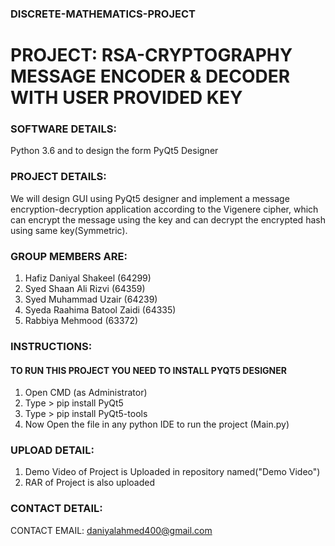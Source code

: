 ### DISCRETE-MATHEMATICS-PROJECT
# PROJECT: RSA-CRYPTOGRAPHY MESSAGE ENCODER & DECODER WITH USER PROVIDED KEY

### SOFTWARE DETAILS:
Python 3.6 and to design the form PyQt5 Designer

### PROJECT DETAILS:
We will design GUI using PyQt5 designer and  implement a message encryption-decryption application according to the Vigenere cipher, which can encrypt the message using the key and can decrypt the encrypted hash using same key(Symmetric).

 ### GROUP MEMBERS ARE:
 1. Hafiz Daniyal Shakeel (64299)
 2. Syed Shaan Ali Rizvi (64359)
 3. Syed Muhammad Uzair (64239)
 4. Syeda Raahima Batool Zaidi (64335)
 5. Rabbiya Mehmood (63372)
 
 ### INSTRUCTIONS:
#### TO RUN THIS PROJECT YOU NEED TO INSTALL PYQT5 DESIGNER
1. Open CMD (as Administrator)
2. Type >  pip install PyQt5
3. Type >  pip install PyQt5-tools
4. Now Open the file in any python IDE to run the project (Main.py)

### UPLOAD DETAIL:
1. Demo Video of Project is Uploaded in repository named("Demo Video")
2. RAR of Project is also uploaded

### CONTACT DETAIL:
CONTACT EMAIL: daniyalahmed400@gmail.com
